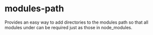 # modules-path
Provides an easy way to add directories to the modules path so that all modules under can be required just as those in node_modules.

